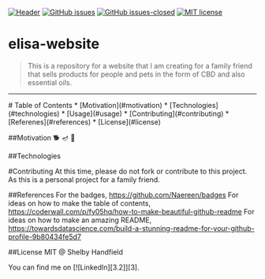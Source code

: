 [![Header](https://raw.githubusercontent.com/elisa-website/<shandfield>/<shandfield>/readme_header.png "Header")](https://some-url.dev/)
[![GitHub issues](https://img.shields.io/github/issues/Naereen/StrapDown.js.svg)](https://GitHub.com/Naereen/StrapDown.js/issues/)
[![GitHub issues-closed](https://img.shields.io/github/issues-closed/Naereen/StrapDown.js.svg)](https://GitHub.com/Naereen/StrapDown.js/issues?q=is%3Aissue+is%3Aclosed)
[![MIT license](https://img.shields.io/badge/License-MIT-blue.svg)](https://lbesson.mit-license.org/)
# elisa-website
> This is a repository for a website that I am creating for a family friend that sells products for people and pets in the form of CBD and also essential oils. 
<hr> 
# Table of Contents
* [Motivation](#motivation)
* [Technologies](#technologies)
* [Usage](#usage)
* [Contributing](#contributing)
* [Referenes](#references)
* [License](#license)

##Motivation 
🐕  🪔  🌿

##Technologies


#Contributing 
At this time, please do not fork or contribute to this project. As this is a personal project for a family friend. 

##References
For the badges, https://github.com/Naereen/badges
For ideas on how to make the table of contents, https://coderwall.com/p/fy05hq/how-to-make-beautiful-github-readme
For ideas on how to make an amazing README, https://towardsdatascience.com/build-a-stunning-readme-for-your-github-profile-9b80434fe5d7

##License
MIT @ Shelby Handfield


<!-- Actual text -->

You can find me on [![LinkedIn][3.2]][3].

<!-- Icons -->

[2.2]: https://raw.githubusercontent.com/shandfield/shandfield/master/linkedin-3-16.png (LinkedIn icon without padding)

<!-- Links to your social media accounts -->

[2]: https://www.linkedin.com/in/shelby-handfield-87ba6810b/
